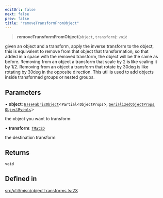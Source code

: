 ```yaml
---
editUrl: false
next: false
prev: false
title: "removeTransformFromObject"
---
```


> **removeTransformFromObject**(`object`, `transform`): `void`

given an object and a transform, apply the inverse transform to the object,
this is equivalent to remove from that object that transformation, so that
added in a space with the removed transform, the object will be the same as before.
Removing from an object a transform that scale by 2 is like scaling it by 1/2.
Removing from an object a transform that rotate by 30deg is like rotating by 30deg
in the opposite direction.
This util is used to add objects inside transformed groups or nested groups.

## Parameters

• **object**: [`BaseFabricObject`](/api/classes/basefabricobject/)\<`Partial`\<`ObjectProps`\>, [`SerializedObjectProps`](/api/interfaces/serializedobjectprops/), [`ObjectEvents`](/api/interfaces/objectevents/)\>

the object you want to transform

• **transform**: [`TMat2D`](/api/type-aliases/tmat2d/)

the destination transform

## Returns

`void`

## Defined in

[src/util/misc/objectTransforms.ts:23](https://github.com/fabricjs/fabric.js/blob/c093e29e73123dafcfa091ff4d5e04e690bb796e/src/util/misc/objectTransforms.ts#L23)
